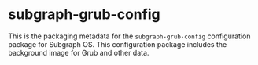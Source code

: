 # subgraph-grub-config

This is the packaging metadata for the `subgraph-grub-config` configuration
package for Subgraph OS. This configuration package includes the background 
image for Grub and other data.

